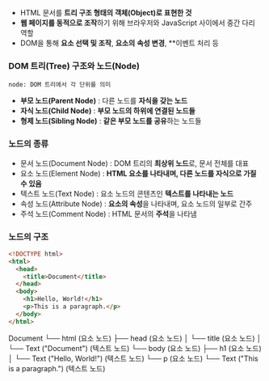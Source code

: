 
- HTML 문서를 **트리 구조 형태의 객체(Object)로 표현한 것**
- **웹 페이지를 동적으로 조작**하기 위해 브라우저와 JavaScript 사이에서 중간 다리 역할
- DOM을 통해 **요소 선택 및 조작**, **요소의** **속성 변경**, **이벤트 처리 등


### DOM 트리(Tree) 구조와 노드(Node)
	node: DOM 트리에서 각 단위를 의미
- **부모 노드(Parent Node)** : 다른 노드를 **자식을 갖는 노드**
- **자식 노드(Child Node)** : **부모 노드의 하위에 연결된 노드들**
- **형제 노드(Sibling Node)** : **같은 부모 노드를 공유**하는 노드들

### 노드의 종류
- 문서 노드(Document Node) : DOM 트리의 **최상위 노드**로, 문서 전체를 대표
- 요소 노드(Element Node) : **HTML 요소를 나타내며, 다른 노드를 자식으로 가질 수 있음**
- 텍스트 노드(Text Node) : 요소 노드의 콘텐츠인 **텍스트를 나타내는 노드**
- 속성 노드(Attribute Node) : **요소의 속성**을 나타내며, 요소 노드의 일부로 간주
- 주석 노드(Comment Node) : HTML 문서의 **주석**을 나타냄


### 노드의 구조
```HTML
<!DOCTYPE html>
<html>
  <head>
    <title>Document</title>
  </head>
  <body>
    <h1>Hello, World!</h1>
    <p>This is a paragraph.</p>
  </body>
</html>
```

Document
└── html (요소 노드)
    ├── head (요소 노드)
    │   └── title (요소 노드)
    │       └── Text ("Document") (텍스트 노드)
    └── body (요소 노드)
        ├── h1 (요소 노드)
        │   └── Text ("Hello, World!") (텍스트 노드)
        └── p (요소 노드)
            └── Text ("This is a paragraph.") (텍스트 노드)